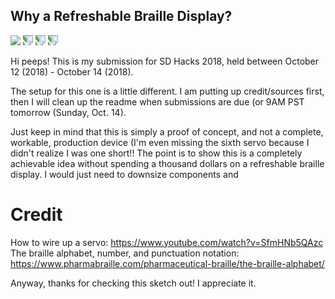 ## Why a Refreshable Braille Display?

<img src="refreshableBrailleDisplay.gif" />
<img src="refreshableBrailleDisplayFront.jpg" style="transform:rotate(90deg);" />
<img src="refreshableBrailleDisplayTop.jpg" style="transform:rotate(90deg);" />
<img src="refreshableBrailleDisplayBack.jpg" style="transform:rotate(90deg);" />

Hi peeps! This is my submission for SD Hacks 2018, held between October 12 (2018) - October 14 (2018).

The setup for this one is a little different. I am putting up credit/sources first, then I will clean up the readme when submissions are due (or 9AM PST tomorrow (Sunday, Oct. 14).

Just keep in mind that this is simply a proof of concept, and not a complete, workable, production device (I'm even missing the sixth servo because I didn't realize I was one short!! The point is to show this is a completely achievable idea without spending a thousand dollars on a refreshable braille display. I would just need to downsize components and 




# Credit

How to wire up a servo: https://www.youtube.com/watch?v=SfmHNb5QAzc <br/>
The braille alphabet, number, and punctuation notation: https://www.pharmabraille.com/pharmaceutical-braille/the-braille-alphabet/

Anyway, thanks for checking this sketch out! I appreciate it.
